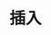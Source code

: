 ﻿---
title: 插入
second_title: Aspose.Cells Cloud Documen
type: docs
url: /zh/plugins/
description: Aspose.Cells Cloud 支持Excel 创建、转换、合并、拆分、保护、内部对象操作等
weight: 30
---
